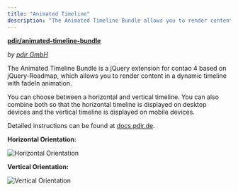 ```yaml
---
title: "Animated Timeline"
description: "The Animated Timeline Bundle allows you to render content in a horizontal or vertical timeline."
---
```


**[pdir/animated-timeline-bundle](https://packagist.org/packages/pdir/animated-timeline-bundle)**

_by [pdir GmbH](https://www.pdir.de)_

The Animated Timeline Bundle is a jQuery extension for contao 4 based on jQuery-Roadmap, which allows you to render 
content in a dynamic timeline with fadeIn animation.

You can choose between a horizontal and vertical timeline. You can also combine both so that the horizontal timeline 
is displayed on desktop devices and the vertical timeline is displayed on mobile devices.

Detailed instructions can be found at [docs.pdir.de](https://docs.pdir.de/#/animated-timeline/index).

**Horizontal Orientation:**

![Horizontal Orientation](/de/extensions/images/en/animated-timeline_horizontal.png?classes=shadow)

**Vertical Orientation:**

![Vertical Orientation](/de/extensions/images/en/animated-timeline_vertical.png?classes=shadow)

